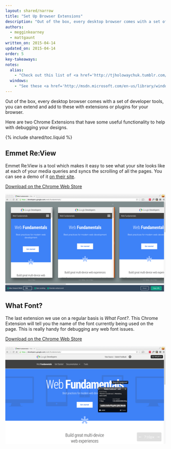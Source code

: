 ```yaml
---
layout: shared/narrow
title: "Set Up Browser Extensions"
description: "Out of the box, every desktop browser comes with a set of developer tools, you can extend and add to these with extensions or plugins for your browser."
authors:
  - megginkearney
  - mattgaunt
written_on: 2015-04-14
updated_on: 2015-04-14
order: 5
key-takeaways:
notes:
  alias:
    - "Check out this list of <a href='http://tjholowaychuk.tumblr.com/post/26904939933/git-extras-introduction-screencast'> Git aliases</a>."
  windows:
    - "See these <a href='http://msdn.microsoft.com/en-us/library/windows/desktop/ms682057(v=vs.85).aspx'>instructions for setting up Windows aliases</a>."
---
```


<p class="intro">
  Out of the box, every desktop browser comes with a set of developer tools, you can extend and add to these with extensions or plugins for your browser.
</p>

Here are two Chrome Extensions that have some useful functionality to help with
debugging your designs.

{% include shared/toc.liquid %}

## Emmet Re:View

Emmet Re:View is a tool which makes it easy to see what your site looks like at
each of your media queries and syncs the scrolling of all the pages. You can see
a demo of it [on their
site](http://re-view.emmet.io/).

[Download on the Chrome Web
Store](https://chrome.google.com/webstore/detail/emmet-review/epejoicbhllgiimigokgjdoijnpaphdp)

<img src="imgs/emmet-review-extension.png" alt="Screenshot of Emmet Review Extension" />

## What Font?

The last extension we use on a regular basis is *What Font?*. This Chrome Extension
will tell you the name of the font currently being used on the page. This is
really handy for debugging any web font issues.

[Download on the Chrome Web
Store](https://chrome.google.com/webstore/detail/whatfont/jabopobgcpjmedljpbcaablpmlmfcogm)

<img src="imgs/what-font-extension.png" alt="Screenshot of the What Font Chrome Extension" />


